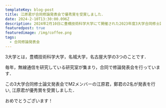 ```yaml
---
templateKey: blog-post
title: 江原君が合同修論発表会で優秀賞を受賞しました．
date: 2024-2-10T13:30:00.096Z
description: 2024年2月10日に豊橋技術科学大学にて開催された2023年度3大学合同修士論文発表会が開催されました
featuredpost: true
featuredimage: /img/coffee.png
tags:
  - 合同修論発表会
---
```


3大学とは，豊橋技術科学大学，名城大学，名古屋大学の3つのことです．

毎年，無線通信を研究している研究室が集まり，合同で修論発表会を行っています．

この3大学合同修士論文発表会でM2メンバーの江原君，鄭君の2名が発表を行い, 江原君が優秀賞を受賞しました．

おめでとうございます！


